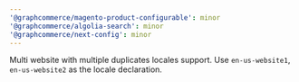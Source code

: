 ```yaml
---
'@graphcommerce/magento-product-configurable': minor
'@graphcommerce/algolia-search': minor
'@graphcommerce/next-config': minor
---
```


Multi website with multiple duplicates locales support. Use `en-us-website1`, `en-us-website2` as the locale declaration.
